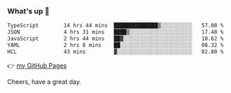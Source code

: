 ### What's up 👋

<!--START_SECTION:waka-->

```txt
TypeScript        14 hrs 44 mins  ██████████████▒░░░░░░░░░░   57.08 %
JSON              4 hrs 31 mins   ████▒░░░░░░░░░░░░░░░░░░░░   17.48 %
JavaScript        2 hrs 44 mins   ██▓░░░░░░░░░░░░░░░░░░░░░░   10.62 %
YAML              2 hrs 8 mins    ██░░░░░░░░░░░░░░░░░░░░░░░   08.32 %
HCL               43 mins         ▓░░░░░░░░░░░░░░░░░░░░░░░░   02.80 %
```

<!--END_SECTION:waka-->

👉 [my GitHub Pages](https://ykzhukian.github.io)

Cheers, have a great day.

